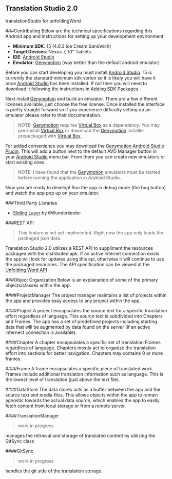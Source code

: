Translation Studio 2.0
--

translationStudio for unfoldingWord


###Contributing
Below are the technical specifications regarding this Android app and instructions for setting up your development environment.

* **Minimum SDK**: 15 (4.0.3 Ice Cream Sandwich)
* **Target Devices**: Nexus 7, 10" Tablets
* **IDE**: [Android Studio]
* **Emulator**: [Genymotion] (way better than the default android emulator)

Before you can start developing you must install [Android Studio]. 15 is currently the standard minimum sdk verion so it is likely you will have it once [Android Studio] has been installed. If not then you will need to download it following the instructions in [Adding SDK Packages].

Next install [Genymotion] and build an emulator. There are a few different licenses available, just choose the free license. Once installed the interface is pretty straight forward so if you experience difficulty setting up an emulator please refer to their documentation.

>NOTE: [Genymotion] requires [Virtual Box] as a dependency. You may pre-install [Virtual Box] or download the [Genymotion] installer prepackaged with [Virtual Box].

For added convenience you may download the [Genymotion Android Studio Plugin]. This will add a button next to the default AVD Manager button in your [Android Studio] menu bar. From there you can create new emulators or start existing ones.

>NOTE: I have found that the [Genymotion] emulators must be started before running the application in Android Studio.

Now you are ready to develop! Run the app in debug mode (the bug button) and watch the app pop up on your emulator. 

###Third Party Libraries
* [Sliding Layer] by 6Wunderkinder

###REST API
> This feature is not yet implimented. Right now the app only loads the packaged json data.

Translation Studio 2.0 utilizes a REST API to suppliment the resources packaged with the distributed apk. If an active internet connection exists the app will look for updates using this api, otherwise it will continue to use the packaged resources.
The API specification can be viewed at the [Unfolding Word API](https://door43.org/en/dev/api/unfoldingword)

###Object Organization
Below is an explaination of some of the primary objects/classes within the app.

####ProjectManager
The project manager maintains a list of projects within the app and provides easy access to any project within the app.

####Project
A project encapsulates the source text for a specific translation effort regardless of language. This source text is subdivided into Chapters and Frames. The app has a set of predefined projects including starting data that will be augmented by data found on the server (if an active internect connection is available).

####Chapter
A chapter encapsulates a specific set of translation Frames regardless of language. Chapters mostly act to organize the translation effort into sections for better navigation. Chapters may containe 0 or more frames.

####Frame
A frame encapsulates a specific piece of translated work. Frames include additional translation information such as language. This is the lowest level of translation (just above the text file).

####DataStore
The data stores acts as a buffer between the app and the source text and media files. This allows objects within the app to remain agnostic towards the actual data source, which enables the app to easily fetch content from local storage or from a remote server.

####TranslationManager
> work in progress

manages the retrieval and storage of translated content by utilizing the GitSync class

####GitSync
> work in progress

handles the git side of the translation storage. 


[Virtual Box]:https://www.virtualbox.org/
[Genymotion Android Studio Plugin]:https://cloud.genymotion.com/page/doc/#collapse-intellij
[Adding SDK Packages]:http://developer.android.com/sdk/installing/adding-packages.html
[Sliding Layer]:https://github.com/6wunderkinder/android-sliding-layer-lib
[Genymotion]:http://www.genymotion.com/
[Android Studio]:https://developer.android.com/sdk/installing/studio.html